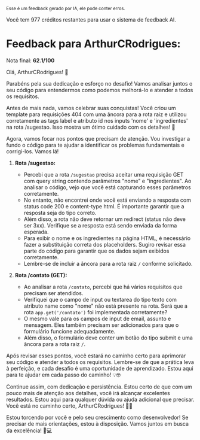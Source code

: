 <sup>Esse é um feedback gerado por IA, ele pode conter erros.</sup>

Você tem 977 créditos restantes para usar o sistema de feedback AI.

# Feedback para ArthurCRodrigues:

Nota final: **62.1/100**

Olá, ArthurCRodrigues! 🚀

Parabéns pela sua dedicação e esforço no desafio! Vamos analisar juntos o seu código para entendermos como podemos melhorá-lo e atender a todos os requisitos. 

Antes de mais nada, vamos celebrar suas conquistas! Você criou um template para requisições 404 com uma âncora para a rota raiz e utilizou corretamente as tags label e atributo id nos inputs 'nome' e 'ingredientes' na rota /sugestao. Isso mostra um ótimo cuidado com os detalhes! 🎉

Agora, vamos focar nos pontos que precisam de atenção. Vou investigar a fundo o código para te ajudar a identificar os problemas fundamentais e corrigi-los. Vamos lá!

1. **Rota /sugestao:**  
   - Percebi que a rota `/sugestao` precisa aceitar uma requisição GET com query string contendo parâmetros "nome" e "ingredientes". Ao analisar o código, vejo que você está capturando esses parâmetros corretamente.
   - No entanto, não encontrei onde você está enviando a resposta com status code 200 e content-type html. É importante garantir que a resposta seja do tipo correto.
   - Além disso, a rota não deve retornar um redirect (status não deve ser 3xx). Verifique se a resposta está sendo enviada da forma esperada.
   - Para exibir o nome e os ingredientes na página HTML, é necessário fazer a substituição correta dos placeholders. Sugiro revisar essa parte do código para garantir que os dados sejam exibidos corretamente.
   - Lembre-se de incluir a âncora para a rota raiz `/` conforme solicitado.

2. **Rota /contato (GET):**
   - Ao analisar a rota `/contato`, percebi que há vários requisitos que precisam ser atendidos.
   - Verifiquei que o campo de input ou textarea do tipo texto com atributo name como "nome" não está presente na rota. Será que a rota `app.get('/contato')` foi implementada corretamente?
   - O mesmo vale para os campos de input de email, assunto e mensagem. Eles também precisam ser adicionados para que o formulário funcione adequadamente.
   - Além disso, o formulário deve conter um botão do tipo submit e uma âncora para a rota raiz `/`.

Após revisar esses pontos, você estará no caminho certo para aprimorar seu código e atender a todos os requisitos. Lembre-se de que a prática leva à perfeição, e cada desafio é uma oportunidade de aprendizado. Estou aqui para te ajudar em cada passo do caminho! 💡🤓

Continue assim, com dedicação e persistência. Estou certo de que com um pouco mais de atenção aos detalhes, você irá alcançar excelentes resultados. Estou aqui para qualquer dúvida ou ajuda adicional que precisar. Você está no caminho certo, ArthurCRodrigues! 🌟👏

Estou torcendo por você e pelo seu crescimento como desenvolvedor! Se precisar de mais orientações, estou à disposição. Vamos juntos em busca da excelência! 🚀💻
